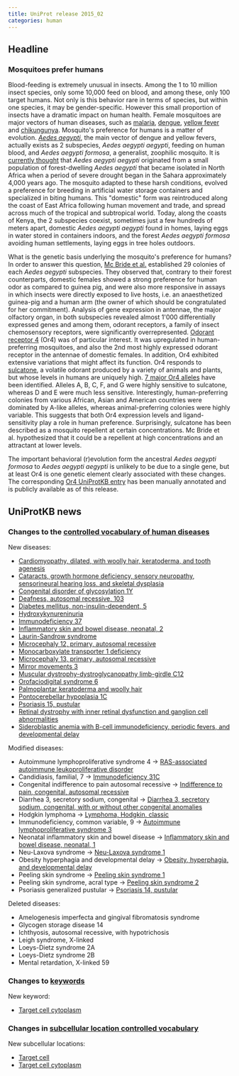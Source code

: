 ```yaml
---
title: UniProt release 2015_02
categories: human
---
```


## Headline

### Mosquitoes prefer humans

Blood-feeding is extremely unusual in insects. Among the 1 to 10 million insect species, only some 10,000 feed on blood, and among these, only 100 target humans. Not only is this behavior rare in terms of species, but within one species, it may be gender-specific. However this small proportion of insects have a dramatic impact on human health. Female mosquitoes are major vectors of human diseases, such as [malaria](http://www.who.int/mediacentre/factsheets/fs094/en/), [dengue](http://www.who.int/mediacentre/factsheets/fs117/en/), [yellow fever](http://www.who.int/mediacentre/factsheets/fs100/en/) and [chikungunya](http://www.who.int/mediacentre/factsheets/fs327/en/). Mosquito's preference for humans is a matter of evolution. [*Aedes aegypti*](http://www.uniprot.org/taxonomy/7159), the main vector of dengue and yellow fevers, actually exists as 2 subspecies, *Aedes aegypti aegypti*, feeding on human blood, and *Aedes aegypti formosa*, a generalist, zoophilic mosquito. It is [currently thought](http://www.ncbi.nlm.nih.gov/pubmed/24111703) that *Aedes aegypti aegypti* originated from a small population of forest-dwelling *Aedes aegypti* that became isolated in North Africa when a period of severe drought began in the Sahara approximately 4,000 years ago. The mosquito adapted to these harsh conditions, evolved a preference for breeding in artificial water storage containers and specialized in biting humans. This "domestic" form was reintroduced along the coast of East Africa following human movement and trade, and spread across much of the tropical and subtropical world. Today, along the coasts of Kenya, the 2 subspecies coexist, sometimes just a few hundreds of meters apart, domestic *Aedes aegypti aegypti* found in homes, laying eggs in water stored in containers indoors, and the forest *Aedes aegypti formosa* avoiding human settlements, laying eggs in tree holes outdoors.

What is the genetic basis underlying the mosquito's preference for humans? In order to answer this question, [Mc Bride et al.](http://www.ncbi.nlm.nih.gov/pubmed/25391959) established 29 colonies of each *Aedes aegypti* subspecies. They observed that, contrary to their forest counterparts, domestic females showed a strong preference for human odor as compared to guinea pig, and were also more responsive in assays in which insects were directly exposed to live hosts, i.e. an anaesthetized guinea-pig and a human arm (the owner of which should be congratulated for her commitment). Analysis of gene expression in antennae, the major olfactory organ, in both subspecies revealed almost 1'000 differentially expressed genes and among them, odorant receptors, a family of insect chemosensory receptors, were significantly overrepresented. [Odorant receptor 4](http://www.uniprot.org/uniprot/Q16EI9) (Or4) was of particular interest. It was upregulated in human-preferring mosquitoes, and also the 2nd most highly expressed odorant receptor in the antennae of domestic females. In addition, Or4 exhibited extensive variations that might affect its function. Or4 responds to [sulcatone](http://www.ebi.ac.uk/chebi/advancedSearchFT.do?searchString=CHEBI%3A16310&submit=Search+ChEBI&queryBean.stars=2), a volatile odorant produced by a variety of animals and plants, but whose levels in humans are uniquely high. [7 major Or4 alleles](http://www.uniprot.org/uniprot/Q16EI9#sequences) have been identified. Alleles A, B, C, F, and G were highly sensitive to sulcatone, whereas D and E were much less sensitive. Interestingly, human-preferring colonies from various African, Asian and American countries were dominated by A-like alleles, whereas animal-preferring colonies were highly variable. This suggests that both Or4 expression levels and ligand-sensitivity play a role in human preference. Surprisingly, sulcatone has been described as a mosquito repellent at certain concentrations. Mc Bride et al. hypothesized that it could be a repellent at high concentrations and an attractant at lower levels.

The important behavioral (r)evolution form the ancestral *Aedes aegypti formosa* to *Aedes aegypti aegypti* is unlikely to be due to a single gene, but at least Or4 is one genetic element clearly associated with these changes. The corresponding [Or4 UniProtKB entry](http://www.uniprot.org/uniprot/Q16EI9) has been manually annotated and is publicly available as of this release.

## UniProtKB news

### Changes to the [controlled vocabulary of human diseases](http://www.uniprot.org/docs/humdisease)

New diseases:

-   [Cardiomyopathy, dilated, with woolly hair, keratoderma, and tooth agenesis](http://www.uniprot.org/diseases/DI-04267)
-   [Cataracts, growth hormone deficiency, sensory neuropathy, sensorineural hearing loss, and skeletal dysplasia](http://www.uniprot.org/diseases/DI-04264)
-   [Congenital disorder of glycosylation 1Y](http://www.uniprot.org/diseases/DI-04259)
-   [Deafness, autosomal recessive, 103](http://www.uniprot.org/diseases/DI-04268)
-   [Diabetes mellitus, non-insulin-dependent, 5](http://www.uniprot.org/diseases/DI-04265)
-   [Hydroxykynureninuria](http://www.uniprot.org/diseases/DI-04276)
-   [Immunodeficiency 37](http://www.uniprot.org/diseases/DI-04266)
-   [Inflammatory skin and bowel disease, neonatal, 2](http://www.uniprot.org/diseases/DI-04271)
-   [Laurin-Sandrow syndrome](http://www.uniprot.org/diseases/DI-04275)
-   [Microcephaly 12, primary, autosomal recessive](http://www.uniprot.org/diseases/DI-04262)
-   [Monocarboxylate transporter 1 deficiency](http://www.uniprot.org/diseases/DI-04263)
-   [Microcephaly 13, primary, autosomal recessive](http://www.uniprot.org/diseases/DI-04269)
-   [Mirror movements 3](http://www.uniprot.org/diseases/DI-04270)
-   [Muscular dystrophy-dystroglycanopathy limb-girdle C12](http://www.uniprot.org/diseases/DI-04274)
-   [Orofaciodigital syndrome 6](http://www.uniprot.org/diseases/DI-04278)
-   [Palmoplantar keratoderma and woolly hair](http://www.uniprot.org/diseases/DI-04260)
-   [Pontocerebellar hypoplasia 1C](http://www.uniprot.org/diseases/DI-04273)
-   [Psoriasis 15, pustular](http://www.uniprot.org/diseases/DI-04277)
-   [Retinal dystrophy with inner retinal dysfunction and ganglion cell abnormalities](http://www.uniprot.org/diseases/DI-04272)
-   [Sideroblastic anemia with B-cell immunodeficiency, periodic fevers, and developmental delay](http://www.uniprot.org/diseases/DI-04261)

Modified diseases:

-   Autoimmune lymphoproliferative syndrome 4 -&gt; [RAS-associated autoimmune leukoproliferative disorder](http://www.uniprot.org/diseases/DI-03381)
-   Candidiasis, familial, 7 -&gt; [Immunodeficiency 31C](http://www.uniprot.org/diseases/DI-03179)
-   Congenital indifference to pain autosomal recessive -&gt; [Indifference to pain, congenital, autosomal recessive](http://www.uniprot.org/diseases/DI-01231)
-   Diarrhea 3, secretory sodium, congenital -&gt; [Diarrhea 3, secretory sodium, congenital, with or without other congenital anomalies](http://www.uniprot.org/diseases/DI-01417)
-   Hodgkin lymphoma -&gt; [Lymphoma, Hodgkin, classic](http://www.uniprot.org/diseases/DI-02721)
-   Immunodeficiency, common variable, 9 -&gt; [Autoimmune lymphoproliferative syndrome 3](http://www.uniprot.org/diseases/DI-03976)
-   Neonatal inflammatory skin and bowel disease -&gt; [Inflammatory skin and bowel disease, neonatal, 1](http://www.uniprot.org/diseases/DI-03306)
-   Neu-Laxova syndrome -&gt; [Neu-Laxova syndrome 1](http://www.uniprot.org/diseases/DI-04141)
-   Obesity hyperphagia and developmental delay -&gt; [Obesity, hyperphagia, and developmental delay](http://www.uniprot.org/diseases/DI-03120)
-   Peeling skin syndrome -&gt; [Peeling skin syndrome 1](http://www.uniprot.org/diseases/DI-03006)
-   Peeling skin syndrome, acral type -&gt; [Peeling skin syndrome 2](http://www.uniprot.org/diseases/DI-02148)
-   Psoriasis generalized pustular -&gt; [Psoriasis 14, pustular](http://www.uniprot.org/diseases/DI-03262)

Deleted diseases:

-   Amelogenesis imperfecta and gingival fibromatosis syndrome
-   Glycogen storage disease 14
-   Ichthyosis, autosomal recessive, with hypotrichosis
-   Leigh syndrome, X-linked
-   Loeys-Dietz syndrome 2A
-   Loeys-Dietz syndrome 2B
-   Mental retardation, X-linked 59

### Changes to [keywords](http://www.uniprot.org/docs/keywlist)

New keyword:

-   [Target cell cytoplasm](http://www.uniprot.org/keywords/KW-1266)

### Changes in [subcellular location controlled vocabulary](http://www.uniprot.org/docs/subcell)

New subcellular locations:

-   [Target cell](http://www.uniprot.org/locations/SL-0487)
-   [Target cell cytoplasm](http://www.uniprot.org/locations/SL-0486)
